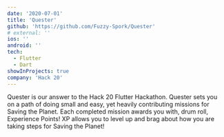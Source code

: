 ```yaml
---
date: '2020-07-01'
title: 'Quester'
github: 'https://github.com/Fuzzy-Spork/Quester'
# external: ''
ios: ''
android: ''
tech:
  - Flutter
  - Dart
showInProjects: true
company: 'Hack 20'
---
```


Quester is our answer to the Hack 20 Flutter Hackathon. Quester sets you on a path of doing small and easy, yet heavily contributing missions for Saving the Planet. Each completed mission awards you with, drum roll, Experience Points! XP allows you to level up and brag about how you are taking steps for Saving the Planet!
